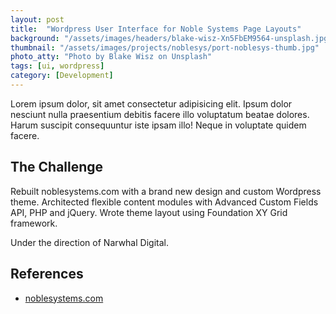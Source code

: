 ```yaml
---
layout: post
title:  "Wordpress User Interface for Noble Systems Page Layouts"
background: "/assets/images/headers/blake-wisz-Xn5FbEM9564-unsplash.jpg"
thumbnail: "/assets/images/projects/noblesys/port-noblesys-thumb.jpg"
photo_atty: "Photo by Blake Wisz on Unsplash"
tags: [ui, wordpress]
category: [Development]
---
```


Lorem ipsum dolor, sit amet consectetur adipisicing elit. Ipsum dolor nesciunt nulla praesentium debitis facere illo voluptatum beatae dolores. Harum suscipit consequuntur iste ipsam illo! Neque in voluptate quidem facere.

## The Challenge

Rebuilt noblesystems.com with a brand new design and custom Wordpress theme. Architected flexible content modules with Advanced Custom Fields API, PHP and jQuery. Wrote theme layout using Foundation XY Grid framework.

Under the direction of Narwhal Digital.

## References
* [noblesystems.com](http://noblesystems.com)
